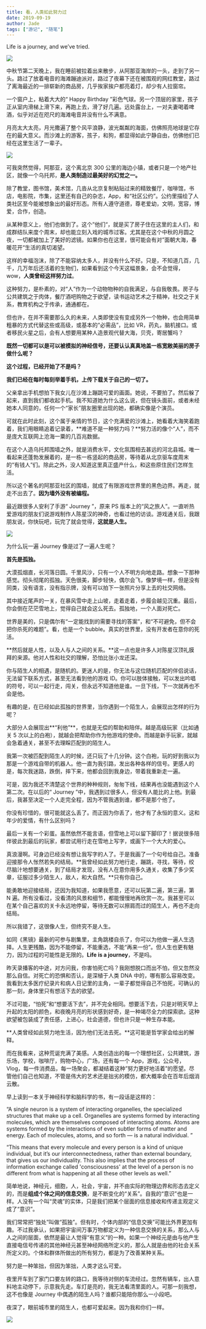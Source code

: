```yaml
---
title: 看，人类如此努力过
date: 2019-09-19
author: Jade
tags: ["游记", "随笔"]
---
```


Life is a journey,  and we’ve tried.

<!--more-->

![](https://tva1.sinaimg.cn/large/006y8mN6ly1g75zcc8ttpj32bc0tith2.jpg)

中秋节第二天晚上，我在睡前被拉着出来散步，从阿那亚海岸的一头，走到了另一头。路过了放着电音的海滩蹦迪派对，路过了夜幕下还在被围观的网红教堂，路过了离海最近的一排崭新的商品房，几乎挨家挨户都亮着灯，却少有人拉窗帘。

一个窗户上，粘着大大的“ Happy Birthday ”彩色气球。另一个顶层的家里，孩子正从室内滑梯上滑下来，再跑上去，滑了好几遍。远处露台上，一对夫妻喝着啤酒，似乎对近在咫尺的海滩电音并没有什么不满意。

月亮太大太亮，月光撒遍了整个风平浪静，波光粼粼的海面，仿佛照亮地球是它存在的最大意义。而沙滩上的游客，孩子，和狗，都显得如此宁静自由，仿佛他们已经在这里生活了一辈子。

![](https://tva1.sinaimg.cn/large/006y8mN6ly1g75zr4cdgmj31400u0u0z.jpg)

可我突然觉得，阿那亚，这个离北京 300 公里的海边小镇，或者只是一个地产社区，就像一个乌托邦，**是人类制造过最美好的幻觉之一。**

除了教堂，图书馆，美术馆，几沓从北京复制粘贴过来的精致餐厅，咖啡馆，书店，电影院，市集，这里还有自己的杂志，App，和“社区公约”。公约里描绘了人类社区至今能被想象出的最好形态。所有人遵守道德，尊老爱幼，文明，宽容，博爱，合作，创造。

从某种意义上，他们也做到了。这个”他们“，就是买了房子住在这里的主人们，和成群结队来度个周末，却也能立刻入戏的城市过客。尤其是在这个中秋的月圆之夜，一切都被加上了美好的滤镜。如果你也在这里，很可能会有对”面朝大海，春暖花开“生活的真切渴望。

这样的幸福泡沫，除了不能容纳太多人，并没有什么不好。只是，不知道几百，几千，几万年后还活着的生物们，如果看到这个今天这幅景象，会不会觉得，wow，**人类曾经这样努力过**。

这种努力，是朴素的，对“人”作为一个动物物种的自我满足，与自我敬畏。房子与公共建筑之于肉体，餐厅酒吧购物之于欲望，读书运动艺术之于精神，社交之于关系，教育机构之于传承，通通都在。

但也许，在并不需要那么久的未来，人类即使没有变成另外一个物种，也会用简单粗暴的方式代替这些或高级，或基本的“必需品”，比如 VR，药丸，脑机接口。或者移民火星之后，会有人想要用某种人造景观代替大海，贝壳，寄居蟹吗？

**既然一切都可以是可以被模拟的神经信号，还要认认真真地盖一栋宽敞美丽的房子做什么呢？**

**这个过程，已经开始了不是吗？**

**我们已经在每时每刻举着手机，上传下载关于自己的一切了。**

父亲拿出手机想拍下我女儿在沙滩上蹦跳可爱的画面。她说，不要拍了。然后躲了起来，直到我们都收起手机。我不知道她为什么这么说，但在镜头面前，或者未经她本人同意的，任何一个“家长”朋友圈里出现的她，都确实像是个演员。

可就在此时此刻，这个属于亲情的节日，这个充满爱的沙滩上，她看着大海笑着跑着，我们用眼睛追着记录着，**难道不是一种努力吗？**努力活的像个“人”，而不是庞大互联网上沧海一粟的几百兆数据。

在这个人造乌托邦围墙之外，就是消费水平，文化氛围相去甚远的河北县城。唯一看起来还蓬勃发展着的，是一栋一栋竖起的商品房，等待着从北京驱车度周末的“有钱人”们。除此之外，没人知道这里真正盛产什么，和这些原住民们怎样生活。

所以这个著名的阿那亚社区的围墙，就成了有限游戏世界里的黑色边界。再走，就走不出去了。**因为墙外没有被编程。**

最近跟很多人安利了手游“ Journey ”，原来 PS 版本上的“风之旅人”。一直听热爱游戏的朋友们说游戏制作人陈星汉的神奇，也看过他的访谈。游戏通关后，我跟朋友说，你快玩吧，玩完了就会觉得，**这就是人生。**

![](https://tva1.sinaimg.cn/large/006y8mN6ly1g75zstutcnj31sz0u0kjo.jpg)

为什么玩一遍 Journey 像是过了一遍人生呢？

**首先是孤独。**

大漠孤烟直，长河落日圆。千里风沙，只有一个人不明方向地走路。想象一下那种感觉。彻头彻尾的孤独。天色很美，脚步轻快，偶尔会飞，像梦境一样，但是没有同类，没有语言，没有指示牌，没有可以拍下一张照片分享上去的社交网络。

其中接近尾声的一关，在暴风雪中走上山坡，走着走着，步履会越见沉重。最后，你会倒在茫茫雪地上，觉得自己就会这么死去。孤独地，一个人面对死亡。

世界是美的，只是偶尔有“一定能找到的需要寻找的答案”，和“不可避免，但不会把你杀死的难题”。看，也是一个 bubble。真实的世界里，没有开发者在意你的死活。

**然后就是人性，以及人与人之间的关系。**这一点也是许多人对陈星汉顶礼膜拜的来源。他对人性和社交的理解，恐怕比张小龙还深。

你与陌生人的相遇，是随机的。更迷人的是，你无法与这位随机匹配的伴侣说话，无法留下联系方式，甚至无法看到他的游戏 ID。你可以肢体接触，可以发出吟唱的符号，可以一起行走，闯关，但永远不知道他是谁。一旦下线，下一次就再也不会是他。

有趣的是，在已经如此孤独的世界里，当你遇到一个陌生人，会展现出怎样的行为呢？

大部分人会展现出**“利他”**，也就是无偿的帮助和陪伴。越是高级玩家（比如通关 5 次以上的白袍），就越会把帮助你作为他游戏的使命。而越是新手玩家，就越会急着通关，甚至不去理睬匹配到的陌生人。

我第一次被匹配到陌生人的时候，还只玩了十几分钟。这个白袍，玩的好到我以为那是一个游戏自带的机器人。他一直为我引路，发出各种各样的信号。更感人的是，每次我迷路，跌倒，摔下来，他都会回到我身边，带着我重新走一遍。

可是，因为我还不清楚这个世界的种种规则，匆匆下线，结果再也没能遇到这个人第二次。在以后的“ Journey ”中，我遇到过很多人，但没有人能比的上他。到最后，我甚至决定一个人走完全程，因为不管我遇到谁，都不是那个他了。

你没有珍惜的，很可能就这么丢了。而正因为你丢了，他才有了永恒的意义。这和年少的爱情，有什么区别吗？

最后一关有一个彩蛋。虽然依然不能言语，但雪地上可以留下脚印了！据说很多陪伴彼此到最后的玩家，都尝试用行走在雪地上写字，或画下一个大大的爱心。

真浪漫啊。可身边已经没有想让我写字的人了。于是我画了一个句号给自己。准备迎接那令人怅然若失的结局。**我曾经如此努力地行走，蹦跳，寻找，等待，绞尽脑汁地想要通关，到了结局才发现，没有人在意你用多久通关，收集了多少奖章，征服过多少陌生人，敌人，和大自然。**只有你自己。

能勇敢地迎接结局，还因为我知道，如果我愿意，还可以玩第二遍，第三遍，第 N 遍。所有没看过，没看清的风景和细节，都能慢慢地再欣赏一次。我甚至可以在某个自己喜欢的关卡永远地停留，等待无数可以擦肩而过的陌生人，再也不走向结局。

所以我错了，这很像人生，但终究不是人生。

如同《黑镜》最新的可参与剧集里，主角跳楼自杀了，你可以为他做一遍人生选择。人生更残酷，因为不能停留，不能重选，不能“再来一份”。但人生也更有魅力，因为过程的可能性是无限的。**Life is a journey**，不是吗。

昨天录播客的中途，对方问我，你害怕死亡吗？我刚想脱口而出不怕，但又忽然没那么自信。对死亡的恐惧和否认，是深植于人类 DNA 中的，哪有那么容易改变。我看到太多医疗纪录片和病人日记里的主角，一辈子都觉得自己不怕死，可确认的那一刻，身体里只有想活下去的欲望。

不过可能，“怕死”和“想要活下去”，并不完全相同。想要活下去，只是对明天早上升起的太阳的颜色，和夜晚月亮的形状感到好奇，是一种竭尽全力的探索欲。这种欲望被包装成了责任感，上进心，社会道德，但也许只是一种生存本能。

**人类曾经如此努力地生活，因为他们无法去死。**这可能是哲学家会给出的解释。

而在我看来，这种荒诞充满了美感。人类创造出的每一个理想社区，公共建筑，游乐场，学校，咖啡厅，购物中心，广场，还有每一个 App，游戏，公众号，Vlog，每一件消费品，每一场聚会，都凝结着这种”努力更好地活着”的愿望。尽管他们自己也知道，不管是伟大的艺术还是拙劣的模仿，都大概率会在百年后烟消云散。

早上读到一本关于神经科学和脑科学的书，有一段话是这样的：

“A single neuron is a system of interacting organelles, the specialized structures that make up a cell. Organelles are systems formed by interacting molecules, which are themselves composed of interacting atoms. Atoms are systems formed by the interactions of even subtler forms of matter and energy. Each of molecules, atoms, and so forth — is a natural individual. ”

“This means that every molecule and every person is a kind of unique individual, but it’s our interconnectedness, rather than external boundary, that gives us our individuality. This also implies that the process of information exchange called 'consciousness' at the level of a person is no different from what is happening at all these other levels as well.”

简单地说，神经元，细胞，人，社会，宇宙，并不由实际的物理边界和形态去定义的，而是**组成个体之间的信息交换**，是不断变化的“关系”。自我的“意识”也是一样。人没有一个叫“灵魂”的实体，只是我们把某个层面的信息接收和传递主观定义成了“意识”。

我们常常把“独处”叫做“孤独”。但有时，个体内部的“信息交换”可能比外界更加有趣。不过我承认，如果把宇宙间万事万物都定义为一种信息交换的关系，那么人与人之间的层面，依然是最让人觉得“有意义”的一种。如果一个神经元是由与他产生直接电信号传递的其他神经元甚至神经网络所定义的，那么人就是由他的社会关系所定义的。个体和群体所做出的所有努力，都是为了改善某种关系。

努力是一种笨拙，但因为笨拙，人类才这么可爱。

夜里开车到了家门口要左转的路口，我等待对侧的车流经过。忽然有辆车，出人意料地主动停下，示意我先走。车灯是亮的，我无法看清里面的人。可那一刻我想，这不也像是 Journey 中偶遇的陌生人吗？谁都只能陪你那么一小段吧。

夜深了，眼前城市里的陌生人，也都可爱起来。因为我和你们一样。

![](https://tva1.sinaimg.cn/large/006y8mN6ly1g75zvn34rnj30u0140hdy.jpg)